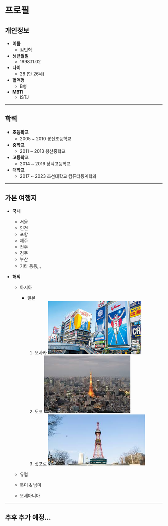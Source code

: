 # 프로필
## 개인정보

- **이름**
    - 김민혁
- **생년월일**
    - 1998.11.02
- **나이**
    - 28 (만 26세)
- **혈액형**
    - B형
- **MBTI**
    - ISTJ
----
## 학력

- **초등학교**
    - 2005 ~ 2010 봉산초등학교
- **중학교**
    - 2011 ~ 2013 봉산중학교
- **고등학교**
    - 2014 ~ 2016 장덕고등학교
- **대학교**
    - 2017 ~ 2023 조선대학교 컴퓨터통계학과
----
## 가본 여행지

- **국내**
    - 서울
    - 인천
    - 포항
    - 제주
    - 전주
    - 경주
    - 부산
    - 기타 등등,,,

- **해외**
    - 아시아
        - 일본
            1. 오사카
                ![이미지](/sub3/오사카.jpg)
            2. 도쿄
                ![이미지](/sub3/도쿄.jpg)
            3. 삿포로
                ![이미지](/sub3/삿포로.jpg)

    - 유럽
    - 북미 & 남미
    - 오세아니아

----
## 추후 추가 예정...
